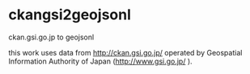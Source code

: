 # ckangsi2geojsonl
ckan.gsi.go.jp to geojsonl

this work uses data from http://ckan.gsi.go.jp/ operated by Geospatial Information Authority of Japan (http://www.gsi.go.jp/ ).
